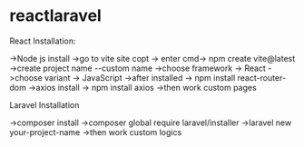 # reactlaravel

React Installation:

->Node js install
->go to vite site copt -> enter cmd-> npm create vite@latest
->create project name --custom name
->choose framework -> React
->choose variant -> JavaScript
->after installed -> npm install react-router-dom
->axios install -> npm install axios
->then work custom pages

Laravel Installation

->composer install
->composer global require laravel/installer
->laravel new your-project-name
->then work custom logics
